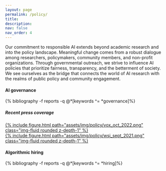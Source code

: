 ```yaml
---
layout: page
permalink: /policy/
title: 
description:
nav: false
nav_order: 4
---
```


<div id="banner-other" style="background-image: url('{{ "/assets/img/banner/Policy_Banner.png" | relative_url }}');"></div>

<!-- <h3 class="category" id="policy">Policy</h3> -->

Our commitment to responsible AI extends beyond academic research and
into the policy landscape. Meaningful change comes from a robust
dialogue among researchers, policymakers, community members, and
non-profit organizations. Through governmental outreach, we strive to
influence AI policies that prioritize fairness, transparency, and the
betterment of society. We see ourselves as the bridge that connects
the world of AI research with the realms of public policy and
community engagement.

<h4 class="category" id="governance">AI governance</h4>

<!-- ADS Task force, compotroller report -->

<!-- <h5><b>Read more about our work</b></h5> -->

<div class="publications"> 
{% bibliography -f reports -q @*[keywords ^= *governance]%}
</div>

<h5><b>Recent press coverage</b></h5>

<div class="container">
  <div class="row mt-3">
    <div class="col-sm mt-3 mt-md-0">
    <a href="https://www.vox.com/future-perfect/23387228/ai-bill-of-rights-white-house-artificial-intelligence-bias">
    {% include figure.html path="assets/img/policy/vox_oct_2022.png" class="img-fluid rounded z-depth-1" %}
    </a>
    </div>
    <div class="col-sm mt-3 mt-md-0">
    <a href="https://www.wsj.com/articles/hiring-job-candidates-ai-11632244313">
    {% include figure.html path="assets/img/policy/wsj_sept_2021.png" class="img-fluid rounded z-depth-1" %}
    </a>
    </div>
  </div>
</div>

<h4 class="category" id="hiring">Algorithmic hiring</h4>

<!-- <h5><b>Read more about our work</b></h5> -->

<div class="publications"> 
{% bibliography -f reports -q @*[keywords ^= *hiring]%}
</div>

<!--<h5><b>Recent press coverage</b></h5>-->

<!-- <h4 class="category" id="laws">Responsible AI for peace and security</h4>-->

<!-- ACM Code of Ethics, IEEE report -->







